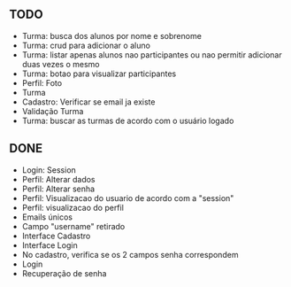 TODO
-----------
- Turma: busca dos alunos por nome e sobrenome
- Turma: crud para adicionar o aluno
- Turma: listar apenas alunos nao participantes ou nao permitir adicionar duas vezes o mesmo
- Turma: botao para visualizar participantes
- Perfil: Foto
- Turma
- Cadastro: Verificar se email ja existe
- Validação Turma
- Turma: buscar as turmas de acordo com o usuário logado

DONE
-----------
- Login: Session
- Perfil: Alterar dados
- Perfil: Alterar senha
- Perfil: Visualizacao do usuario de acordo com a "session"
- Perfil: visualizacao do perfil
- Emails únicos
- Campo "username" retirado
- Interface Cadastro
- Interface Login
- No cadastro, verifica se os 2 campos senha correspondem
- Login
- Recuperação de senha